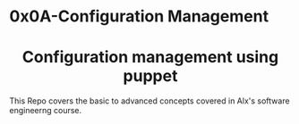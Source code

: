# 0x0A-Configuration Management

<h1 align='center'> Configuration management using puppet </h1>

This Repo covers the basic to advanced concepts covered in Alx's software engineerng course.
